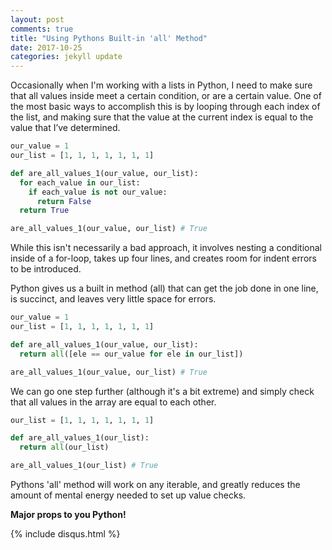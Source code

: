 ```yaml
---
layout: post
comments: true
title: "Using Pythons Built-in 'all' Method"
date: 2017-10-25
categories: jekyll update
---
```


Occasionally when I'm working with a lists in Python, I need to make sure that all values inside meet a certain condition, or are a certain value. One of the most basic ways to accomplish this is by looping through each index of the list, and making sure that the value at the current index is equal to the value that I’ve determined.

```python
our_value = 1
our_list = [1, 1, 1, 1, 1, 1, 1]

def are_all_values_1(our_value, our_list):
  for each_value in our_list:
    if each_value is not our_value:
      return False
  return True

are_all_values_1(our_value, our_list) # True
```

While this isn't necessarily a bad approach, it involves nesting a conditional inside of a for-loop, takes up four lines, and creates room for indent errors to be introduced.

Python gives us a built in method (all) that can get the job done in one line, is succinct, and leaves very little space for errors.

```python
our_value = 1
our_list = [1, 1, 1, 1, 1, 1, 1]

def are_all_values_1(our_value, our_list):
  return all([ele == our_value for ele in our_list])

are_all_values_1(our_value, our_list) # True
```

We can go one step further (although it's a bit extreme) and simply check that all values in the array are equal to each other.

```python
our_list = [1, 1, 1, 1, 1, 1, 1]

def are_all_values_1(our_list):
  return all(our_list)

are_all_values_1(our_list) # True
```

Pythons 'all' method will work on any iterable, and greatly reduces the amount of mental energy needed to set up value checks.

__Major props to you Python!__


{% include disqus.html %}
